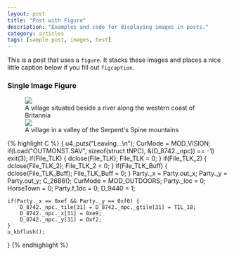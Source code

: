 ```yaml
---
layout: post
title: "Post with Figure"
description: "Examples and code for displaying images in posts."
category: articles
tags: [sample post, images, test]
---
```


This is a post that uses a `figure`. It stacks these images and places a nice little caption below if you fill out `figcaption`.

### Single Image Figure

<figure>
	<img src="/ultima-IV-trinity/images/river_village.jpg">
	<figcaption>A village situated beside a river along the western coast of Britannia</figcaption>
	<img src="/ultima-IV-trinity/images/valley_village.jpg">
	<figcaption>A village in a valley of the Serpent's Spine mountains</figcaption>
</figure>

{% highlight C %}
{
	u4_puts("Leaving...\n");
	CurMode = MOD_VISION;
	if(Load("OUTMONST.SAV", sizeof(struct tNPC), &(D_8742._npc)) == -1)
		exit(3);
	if(File_TLK) {
		dclose(File_TLK);
		File_TLK = 0;
	}
    if(File_TLK_2) {
        dclose(File_TLK_2);
        File_TLK_2 = 0;
    }
    if(File_TLK_Buff) {
        dclose(File_TLK_Buff);
        File_TLK_Buff = 0;
    }
	Party._x = Party.out_x;
	Party._y = Party.out_y;
	C_26B6();
	CurMode = MOD_OUTDOORS;
	Party._loc = 0;
    HorseTown = 0;
	Party.f_1dc = 0;
	D_9440 = 1;

	if(Party._x == 0xef && Party._y == 0xf0) {
		D_8742._npc._tile[31] = D_8742._npc._gtile[31] = TIL_18;
		D_8742._npc._x[31] = 0xe9;
		D_8742._npc._y[31] = 0xf2;
	}
	u_kbflush();
}
{% endhighlight %}

